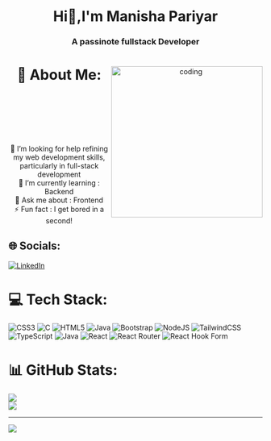 <h1 align = "center">Hi👋,I'm Manisha Pariyar</h>
<h3 align="center"> A passinote fullstack Developer </h3>

<center>
 <img align="right" alt="coding" width="300"  src ="https://i.gifer.com/3AyY.gif"/>


# 💫 About Me:
<br>
   <br>
    <br>
   <br>
    <br>
   <br>
🤝 I’m looking for help refining my web development skills, particularly in full-stack development<br>🌱 I’m currently learning : Backend <br>💬 Ask me about : Frontend<br>⚡ Fun fact : I get bored in a second!
</center>

## 🌐 Socials:
 [![LinkedIn](https://img.shields.io/badge/LinkedIn-%230077B5.svg?logo=linkedin&logoColor=white)](https://linkedin.com/in/https://www.linkedin.com/in/manisha-pariyar-22b1a5253/) 

# 💻 Tech Stack:
![CSS3](https://img.shields.io/badge/css3-%231572B6.svg?style=for-the-badge&logo=css3&logoColor=white) ![C](https://img.shields.io/badge/c-%2300599C.svg?style=for-the-badge&logo=c&logoColor=white) ![HTML5](https://img.shields.io/badge/html5-%23E34F26.svg?style=for-the-badge&logo=html5&logoColor=white) ![Java](https://img.shields.io/badge/java-%23ED8B00.svg?style=for-the-badge&logo=openjdk&logoColor=white)  ![Bootstrap](https://img.shields.io/badge/bootstrap-%238511FA.svg?style=for-the-badge&logo=bootstrap&logoColor=white) ![NodeJS](https://img.shields.io/badge/node.js-6DA55F?style=for-the-badge&logo=node.js&logoColor=white) ![TailwindCSS](https://img.shields.io/badge/tailwindcss-%2338B2AC.svg?style=for-the-badge&logo=tailwind-css&logoColor=white) ![TypeScript](https://img.shields.io/badge/typescript-%23007ACC.svg?style=for-the-badge&logo=typescript&logoColor=white) ![Java](https://img.shields.io/badge/java-%23ED8B00.svg?style=for-the-badge&logo=openjdk&logoColor=white) ![React](https://img.shields.io/badge/react-%2320232a.svg?style=for-the-badge&logo=react&logoColor=%2361DAFB) ![React Router](https://img.shields.io/badge/React_Router-CA4245?style=for-the-badge&logo=react-router&logoColor=white) ![React Hook Form](https://img.shields.io/badge/React%20Hook%20Form-%23EC5990.svg?style=for-the-badge&logo=reacthookform&logoColor=white)
# 📊 GitHub Stats:
![](https://github-readme-streak-stats.herokuapp.com/?user=manishapariyar&theme=onedark&hide_border=false)<br/>
![](https://github-readme-stats.vercel.app/api/top-langs/?username=manishapariyar&theme=onedark&hide_border=false&include_all_commits=true&count_private=false&layout=compact)

---
[![](https://visitcount.itsvg.in/api?id=manishapariyar&icon=4&color=1)](https://visitcount.itsvg.in)

<!-- Proudly created with GPRM ( https://gprm.itsvg.in ) -->
